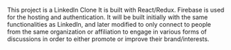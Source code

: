This project is a LinkedIn Clone
It is built with React/Redux. Firebase is used for the hosting and authentication. It will be built initially with the same functionalities as LinkedIn, and later modified to only connect to people from the same organization or affiliation to engage in various forms of discussions in order to either promote or improve their brand/interests.
